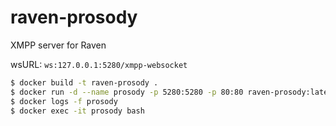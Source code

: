 # raven-prosody
XMPP server for Raven

wsURL: `ws:127.0.0.1:5280/xmpp-websocket`

```sh
$ docker build -t raven-prosody .
$ docker run -d --name prosody -p 5280:5280 -p 80:80 raven-prosody:latest
$ docker logs -f prosody
$ docker exec -it prosody bash
```